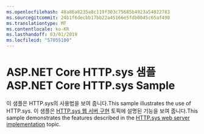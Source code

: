 ```yaml
---
ms.openlocfilehash: 48a86a8235a8c119f303c75685b4923a54022783
ms.sourcegitcommit: 24b1f6decbb17bb22a45166e5fdb0845c65af498
ms.translationtype: MT
ms.contentlocale: ko-KR
ms.lasthandoff: 03/01/2019
ms.locfileid: "57055100"
---
```

# <a name="aspnet-core-httpsys-sample"></a><span data-ttu-id="bdeb6-101">ASP.NET Core HTTP.sys 샘플</span><span class="sxs-lookup"><span data-stu-id="bdeb6-101">ASP.NET Core HTTP.sys Sample</span></span>

<span data-ttu-id="bdeb6-102">이 샘플은 HTTP.sys의 사용법을 보여 줍니다.</span><span class="sxs-lookup"><span data-stu-id="bdeb6-102">This sample illustrates the use of HTTP.sys.</span></span> <span data-ttu-id="bdeb6-103">이 샘플은 [HTTP.sys 웹 서버 구현](https://docs.microsoft.com/aspnet/core/fundamentals/servers/httpsys) 토픽에 설명된 기능을 보여 줍니다.</span><span class="sxs-lookup"><span data-stu-id="bdeb6-103">This sample demonstrates the features described in the [HTTP.sys web server implementation](https://docs.microsoft.com/aspnet/core/fundamentals/servers/httpsys) topic.</span></span>
